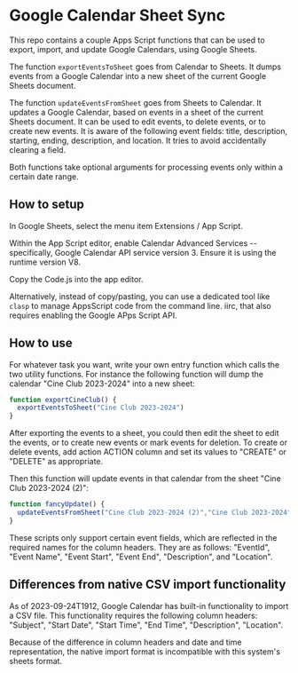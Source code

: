 # Google Calendar Sheet Sync

This repo contains a couple Apps Script functions that can be used to export, import, and update Google Calendars, using Google Sheets.

The function `exportEventsToSheet` goes from Calendar to Sheets. It dumps events from a Google Calendar into a new sheet of the current Google Sheets document.

The function `updateEventsFromSheet` goes from Sheets to Calendar. It updates a Google Calendar, based on events in a sheet of the current Sheets document. It can be used to edit events, to delete events, or to create new events. It is aware of the following event fields: title, description, starting, ending, description, and location. It tries to avoid accidentally clearing a field.

Both functions take optional arguments for processing events only within a certain date range.

## How to setup

In Google Sheets, select the menu item Extensions / App Script.

Within the App Script editor, enable Calendar Advanced Services -- specifically, Google Calendar API service version 3. Ensure it is using the runtime version V8.

Copy the Code.js into the app editor.

Alternatively, instead of copy/pasting, you can use a dedicated tool like `clasp` to manage AppsScript code from the command line. iirc, that also requires enabling the Google APps Script API.

## How to use

For whatever task you want, write your own entry function which calls the two utility functions. For instance the following function will dump the calendar "Cine Club 2023-2024" into a new sheet:

```js
function exportCineClub() {
  exportEventsToSheet("Cine Club 2023-2024")
}
```

After exporting the events to a sheet, you could then edit the sheet to edit the events, or to create new events or mark events for deletion. To create or delete events, add action ACTION column and set its values to "CREATE" or "DELETE" as appropriate.

Then this function will update events in that calendar from the sheet  "Cine Club 2023-2024 (2)":

```js
function fancyUpdate() {
  updateEventsFromSheet("Cine Club 2023-2024 (2)","Cine Club 2023-2024")
}
```

These scripts only support certain event fields, which are reflected in the required names for the column headers. They are as follows:  "EventId", "Event Name", "Event Start", "Event End", "Description", and "Location".


## Differences from native CSV import functionality

As of 2023-09-24T1912, Google Calendar has built-in functionality to import a CSV file. This functionality requires the following column headers: "Subject", "Start Date", "Start Time", "End Time", "Description", "Location".

Because of the difference in column headers and date and time representation, the native import format is incompatible with this system's sheets format.
